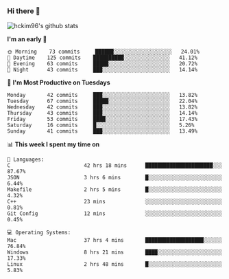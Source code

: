 ### Hi there 👋

<!--
**hckim96/hckim96** is a ✨ _special_ ✨ repository because its `README.md` (this file) appears on your GitHub profile.

Here are some ideas to get you started:

- 🔭 I’m currently working on ...
- 🌱 I’m currently learning ...
- 👯 I’m looking to collaborate on ...
- 🤔 I’m looking for help with ...
- 💬 Ask me about ...
- 📫 How to reach me: ...
- 😄 Pronouns: ...
- ⚡ Fun fact: ...
-->
![hckim96's github stats](https://github-readme-stats.vercel.app/api?username=hckim96&show_icons=true&theme=dracula&count_private=true)
<!--START_SECTION:waka-->
**I'm an early 🐤** 

```text
🌞 Morning    73 commits     ██████░░░░░░░░░░░░░░░░░░░   24.01% 
🌆 Daytime    125 commits    ██████████░░░░░░░░░░░░░░░   41.12% 
🌃 Evening    63 commits     █████░░░░░░░░░░░░░░░░░░░░   20.72% 
🌙 Night      43 commits     ███░░░░░░░░░░░░░░░░░░░░░░   14.14%

```
📅 **I'm Most Productive on Tuesdays** 

```text
Monday       42 commits     ███░░░░░░░░░░░░░░░░░░░░░░   13.82% 
Tuesday      67 commits     █████░░░░░░░░░░░░░░░░░░░░   22.04% 
Wednesday    42 commits     ███░░░░░░░░░░░░░░░░░░░░░░   13.82% 
Thursday     43 commits     ███░░░░░░░░░░░░░░░░░░░░░░   14.14% 
Friday       53 commits     ████░░░░░░░░░░░░░░░░░░░░░   17.43% 
Saturday     16 commits     █░░░░░░░░░░░░░░░░░░░░░░░░   5.26% 
Sunday       41 commits     ███░░░░░░░░░░░░░░░░░░░░░░   13.49%

```


📊 **This week I spent my time on** 

```text
💬 Languages: 
C                        42 hrs 18 mins      ██████████████████████░░░   87.67% 
JSON                     3 hrs 6 mins        █░░░░░░░░░░░░░░░░░░░░░░░░   6.44% 
Makefile                 2 hrs 5 mins        █░░░░░░░░░░░░░░░░░░░░░░░░   4.32% 
C++                      23 mins             ░░░░░░░░░░░░░░░░░░░░░░░░░   0.81% 
Git Config               12 mins             ░░░░░░░░░░░░░░░░░░░░░░░░░   0.45%

💻 Operating Systems: 
Mac                      37 hrs 4 mins       ███████████████████░░░░░░   76.84% 
Windows                  8 hrs 21 mins       ████░░░░░░░░░░░░░░░░░░░░░   17.33% 
Linux                    2 hrs 48 mins       █░░░░░░░░░░░░░░░░░░░░░░░░   5.83%

```


<!--END_SECTION:waka-->
